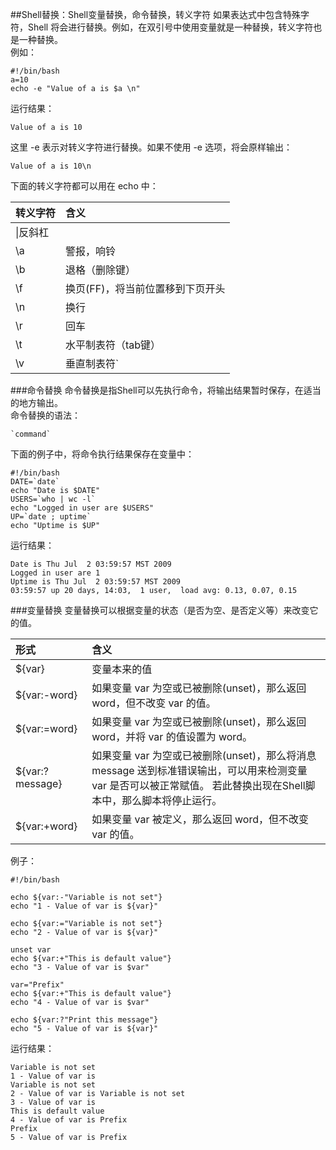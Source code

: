 ##Shell替换：Shell变量替换，命令替换，转义字符
如果表达式中包含特殊字符，Shell 将会进行替换。例如，在双引号中使用变量就是一种替换，转义字符也是一种替换。  
例如：  
	
	#!/bin/bash
	a=10
	echo -e "Value of a is $a \n"
运行结果：  

	Value of a is 10
这里 -e 表示对转义字符进行替换。如果不使用 -e 选项，将会原样输出：

	Value of a is 10\n
下面的转义字符都可以用在 echo 中： 
 
|转义字符|含义|  
|:-|:-|  
|\\|反斜杠|  
|\a|警报，响铃|  
|\b|退格（删除键）|  
|\f|换页(FF)，将当前位置移到下页开头|  
|\n|换行|  
|\r|回车|  
|\t|水平制表符（tab键） |
|\v|垂直制表符`|`可以使用`echo`命令的 -E 选项禁止转义，默认也是不转义的；使用 -n 选项可以禁止插入换行符。|

###命令替换
命令替换是指Shell可以先执行命令，将输出结果暂时保存，在适当的地方输出。  
命令替换的语法：  
	
	`command`
下面的例子中，将命令执行结果保存在变量中：  

	#!/bin/bash
	DATE=`date`
	echo "Date is $DATE"
	USERS=`who | wc -l`
	echo "Logged in user are $USERS"
	UP=`date ; uptime`
	echo "Uptime is $UP"
运行结果：  

	Date is Thu Jul  2 03:59:57 MST 2009
	Logged in user are 1
	Uptime is Thu Jul  2 03:59:57 MST 2009
	03:59:57 up 20 days, 14:03,  1 user,  load avg: 0.13, 0.07, 0.15
###变量替换
变量替换可以根据变量的状态（是否为空、是否定义等）来改变它的值。  

|形式|含义|  
|:-|:-|  
|${var}|变量本来的值|  
|${var:-word}|如果变量 var 为空或已被删除(unset)，那么返回 word，但不改变 var 的值。|  
|${var:=word}|如果变量 var 为空或已被删除(unset)，那么返回 word，并将 var 的值设置为 word。|  
|${var:?message}|如果变量 var 为空或已被删除(unset)，那么将消息 message 送到标准错误输出，可以用来检测变量 var 是否可以被正常赋值。  若此替换出现在Shell脚本中，那么脚本将停止运行。|  
|${var:+word}|如果变量 var 被定义，那么返回 word，但不改变 var 的值。|  

例子：

	#!/bin/bash
	
	echo ${var:-"Variable is not set"}
	echo "1 - Value of var is ${var}"
	
	echo ${var:="Variable is not set"}
	echo "2 - Value of var is ${var}"
	
	unset var
	echo ${var:+"This is default value"}
	echo "3 - Value of var is $var"
	
	var="Prefix"
	echo ${var:+"This is default value"}
	echo "4 - Value of var is $var"
	
	echo ${var:?"Print this message"}
	echo "5 - Value of var is ${var}"
运行结果：

	Variable is not set
	1 - Value of var is
	Variable is not set
	2 - Value of var is Variable is not set
	3 - Value of var is
	This is default value
	4 - Value of var is Prefix
	Prefix
	5 - Value of var is Prefix